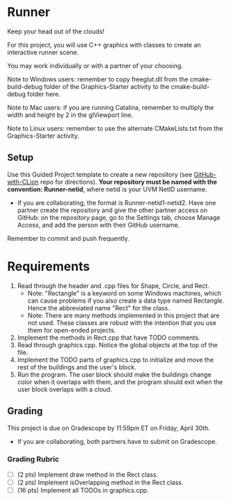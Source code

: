 # Runner

Keep your head out of the clouds!

For this project, you will use C++ graphics with classes to create an interactive runner scene.

You may work individually or with a partner of your choosing.

Note to Windows users: remember to copy freeglut.dll from the cmake-build-debug folder of the Graphics-Starter activity to the cmake-build-debug folder here.

Note to Mac users: if you are running Catalina, remember to multiply the width and height by 2 in the glViewport line.

Note to Linux users: remember to use the alternate CMakeLists.txt from the Graphics-Starter activity.

## Setup

Use this Guided Project template to create a new repository (see [GitHub-with-CLion](https://github.com/uvmcs120s2021/GitHub-with-CLion) repo for directions).
**Your repository must be named with the convention: Runner-netid**, where netid is your UVM NetID username.
* If you are collaborating, the format is Runner-netid1-netid2. Have one partner create the repository and give the other partner access on GitHub: on the repository page, go to the Settings tab, choose Manage Access, and add the person with their GitHub username.

Remember to commit and push frequently.

# Requirements

1. Read through the header and .cpp files for Shape, Circle, and Rect. 
    * Note: "Rectangle" is a keyword on some Windows machines, which can cause problems if you also create a data type named Rectangle. Hence the abbreviated name "Rect" for the class.
    * Note: There are many methods implemented in this project that are not used. These classes are robust with the intention that you use them for open-ended projects.
1. Implement the methods in Rect.cpp that have TODO comments.
1. Read through graphics.cpp. Notice the global objects at the top of the file.
1. Implement the TODO parts of graphics.cpp to initialize and move the rest of the buildings and the user's block.
1. Run the program. The user block should make the buildings change color when it overlaps with them, and the program should exit when the user block overlaps with a cloud.

## Grading

This project is due on Gradescope by 11:59pm ET on Friday, April 30th.
* If you are collaborating, both partners have to submit on Gradescope.

### Grading Rubric
- [ ] (2 pts) Implement draw method in the Rect class.
- [ ] (2 pts) Implement isOverlapping method in the Rect class.
- [ ] (16 pts) Implement all TODOs in graphics.cpp.

